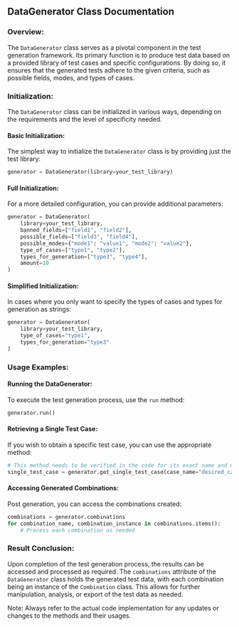 ## DataGenerator Class Documentation

### Overview:
The `DataGenerator` class serves as a pivotal component in the test generation framework. Its primary function is to produce test data based on a provided library of test cases and specific configurations. By doing so, it ensures that the generated tests adhere to the given criteria, such as possible fields, modes, and types of cases.

### Initialization:
The `DataGenerator` class can be initialized in various ways, depending on the requirements and the level of specificity needed.

#### Basic Initialization:
The simplest way to initialize the `DataGenerator` class is by providing just the test library:

```python
generator = DataGenerator(library=your_test_library)
```

#### Full Initialization:
For a more detailed configuration, you can provide additional parameters:

```python
generator = DataGenerator(
    library=your_test_library,
    banned_fields=["field1", "field2"],
    possible_fields=["field3", "field4"],
    possible_modes={"mode1": "value1", "mode2": "value2"},
    type_of_cases=["type1", "type2"],
    types_for_generation=["type3", "type4"],
    amount=10
)
```

#### Simplified Initialization:
In cases where you only want to specify the types of cases and types for generation as strings:

```python
generator = DataGenerator(
    library=your_test_library,
    type_of_cases="type1",
    types_for_generation="type3"
)
```

### Usage Examples:

#### Running the DataGenerator:
To execute the test generation process, use the `run` method:

```python
generator.run()
```

#### Retrieving a Single Test Case:
If you wish to obtain a specific test case, you can use the appropriate method:

```python
# This method needs to be verified in the code for its exact name and usage
single_test_case = generator.get_single_test_case(case_name="desired_case_name")
```

#### Accessing Generated Combinations:
Post generation, you can access the combinations created:

```python
combinations = generator.combinations
for combination_name, combination_instance in combinations.items():
    # Process each combination as needed
```

### Result Conclusion:
Upon completion of the test generation process, the results can be accessed and processed as required. The `combinations` attribute of the `DataGenerator` class holds the generated test data, with each combination being an instance of the `Combination` class. This allows for further manipulation, analysis, or export of the test data as needed.

Note: Always refer to the actual code implementation for any updates or changes to the methods and their usages.